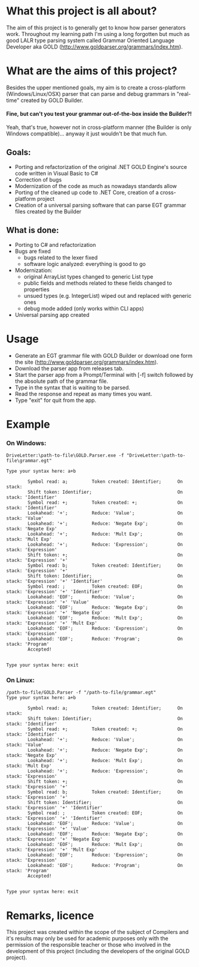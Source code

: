 # What this project is all about?
The aim of this project is to generally get to know how parser generators work. Throughout my learning path I'm using a long forgotten but much as good LALR type parsing system called Grammar Oriented Language Developer aka GOLD (http://www.goldparser.org/grammars/index.htm).

# What are the aims of this project?
Besides the upper mentioned goals, my aim is to create a cross-platform (Windows/Linux/OSX) parser that can parse and debug grammars in "real-time" created by GOLD Builder.

#### Fine, but can't you test your grammar out-of-the-box inside the Builder?!
Yeah, that's true, however not in cross-platform manner (the Builder is only Windows compatible)... anyway it just wouldn't be that much fun.

## Goals: 
  * Porting and refactorization of the original .NET GOLD Engine's source code written in Visual Basic to C#
  * Correction of bugs
  * Modernization of the code as much as nowadays standards allow
  * Porting of the cleaned up code to .NET Core, creation of a cross-platform project
  * Creation of a universal parsing software that can parse EGT grammar files created by the Builder

## What is done:
  * Porting to C# and refactorization
  * Bugs are fixed
    * bugs related to the lexer fixed
    * software logic analyzed: everything is good to go
  * Modernization:
    * original ArrayList types changed to generic List<T> type
    * public fields and methods related to these fields changed to properties
    * unsued types (e.g. IntegerList) wiped out and replaced with generic ones
    * debug mode added (only works within CLI apps)
  * Universal parsing app created

# Usage
  - Generate an EGT grammar file with GOLD Builder or download one form the site (http://www.goldparser.org/grammars/index.htm).
  - Download the parser app from releases tab.
  - Start the parser app from a Prompt/Terminal with [-f] switch followed by the absolute path of the grammar file.
  - Type in the syntax that is waiting to be parsed.
  - Read the response and repeat as many times you want.
  - Type "exit" for quit from the app.

# Example
### On Windows:
```
DriveLetter:\path-to-file\GOLD.Parser.exe -f "DriveLetter:\path-to-file\grammar.egt"

Type your syntax here: a+b

        Symbol read: a;         Token created: Identifier;      On stack:
        Shift token: Identifier;                                On stack: 'Identifier'
        Symbol read: +;         Token created: +;               On stack: 'Identifier'
        Lookahead: '+';         Reduce: 'Value';                On stack: 'Value'
        Lookahead: '+';         Reduce: 'Negate Exp';           On stack: 'Negate Exp'
        Lookahead: '+';         Reduce: 'Mult Exp';             On stack: 'Mult Exp'
        Lookahead: '+';         Reduce: 'Expression';           On stack: 'Expression'
        Shift token: +;                                         On stack: 'Expression' '+'
        Symbol read: b;         Token created: Identifier;      On stack: 'Expression' '+'
        Shift token: Identifier;                                On stack: 'Expression' '+' 'Identifier'
        Symbol read: ;          Token created: EOF;             On stack: 'Expression' '+' 'Identifier'
        Lookahead: 'EOF';       Reduce: 'Value';                On stack: 'Expression' '+' 'Value'
        Lookahead: 'EOF';       Reduce: 'Negate Exp';           On stack: 'Expression' '+' 'Negate Exp'
        Lookahead: 'EOF';       Reduce: 'Mult Exp';             On stack: 'Expression' '+' 'Mult Exp'
        Lookahead: 'EOF';       Reduce: 'Expression';           On stack: 'Expression'
        Lookahead: 'EOF';       Reduce: 'Program';              On stack: 'Program'
        Accepted!


Type your syntax here: exit
```
### On Linux:
```
/path-to-file/GOLD.Parser -f "/path-to-file/grammar.egt"
Type your syntax here: a+b

        Symbol read: a;         Token created: Identifier;      On stack:
        Shift token: Identifier;                                On stack: 'Identifier'
        Symbol read: +;         Token created: +;               On stack: 'Identifier'
        Lookahead: '+';         Reduce: 'Value';                On stack: 'Value'
        Lookahead: '+';         Reduce: 'Negate Exp';           On stack: 'Negate Exp'
        Lookahead: '+';         Reduce: 'Mult Exp';             On stack: 'Mult Exp'
        Lookahead: '+';         Reduce: 'Expression';           On stack: 'Expression'
        Shift token: +;                                         On stack: 'Expression' '+'
        Symbol read: b;         Token created: Identifier;      On stack: 'Expression' '+'
        Shift token: Identifier;                                On stack: 'Expression' '+' 'Identifier'
        Symbol read: ;          Token created: EOF;             On stack: 'Expression' '+' 'Identifier'
        Lookahead: 'EOF';       Reduce: 'Value';                On stack: 'Expression' '+' 'Value'
        Lookahead: 'EOF';       Reduce: 'Negate Exp';           On stack: 'Expression' '+' 'Negate Exp'
        Lookahead: 'EOF';       Reduce: 'Mult Exp';             On stack: 'Expression' '+' 'Mult Exp'
        Lookahead: 'EOF';       Reduce: 'Expression';           On stack: 'Expression'
        Lookahead: 'EOF';       Reduce: 'Program';              On stack: 'Program'
        Accepted!


Type your syntax here: exit
```

# Remarks, licence
This project was created within the scope of the subject of Compilers and it's results may only be used for academic purposes only with the permission of the responsible teacher or those who involved in the development of this project  (including the developers of the original GOLD project).
